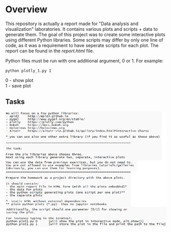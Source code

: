 # Overview  
This repository is actually a report made for "Data analysis and visualization" laboratories. It contains various plots and scripts + data to generate them. The goal of this project was to create some interactive plots using different Python libraries. Some scripts may differ by only one line of code, as it was a requirement to have seperate scripts for each plot. The report can be found in the *report.html* file.  
   
Python files must be run with one additional argument, 0 or 1. For example:  
```console
python plotly_1.py 1
```
0 - show plot  
1 - save plot  

## Tasks
![](task.png)  
